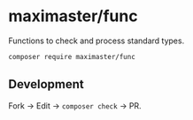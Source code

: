 # maximaster/func

Functions to check and process standard types.

```bash
composer require maximaster/func
```

## Development

Fork &rarr; Edit &rarr; `composer check` &rarr; PR.
